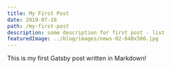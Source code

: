 ```yaml
---
title: My First Post
date: 2019-07-10
path: /my-first-post
description: some description for first post - list
featuredImage: ../blog/images/news-02-640x506.jpg
---
```


This is my first Gatsby post written in Markdown!